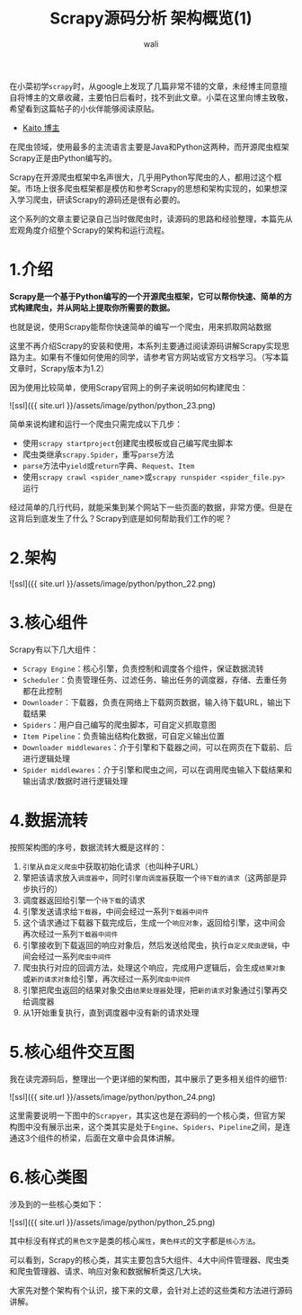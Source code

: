 ﻿---
layout: post
title: Scrapy源码分析 架构概览(1) #标题
tagline: Scrapy源码分析 架构概览
category: python      #分类
author: wali    #作者
tag: Scrapy     #标签
ghurl:        #github url
ghurl_zip:   #github zip下载
comments: true

post_nav: ["1.介绍","2.架构","3.核心组件","4.数据流转","5.核心组件交互图","6.核心类图"] 
group_tag: Scrapy 1.7
---

在小菜初学`scrapy`时，从google上发现了几篇非常不错的文章，未经博主同意擅自将博主的文章收藏，主要怕日后看时，找不到此文章。小菜在这里向博主致敬，希望看到这篇帖子的小伙伴能够阅读原贴。

- [Kaito 博主](http://kaito-kidd.com/2016/11/01/scrapy-code-analyze-architecture/ "http://kaito-kidd.com/2016/11/01/scrapy-code-analyze-architecture/")

在爬虫领域，使用最多的主流语言主要是Java和Python这两种，而开源爬虫框架Scrapy正是由Python编写的。

Scrapy在开源爬虫框架中名声很大，几乎用Python写爬虫的人，都用过这个框架。市场上很多爬虫框架都是模仿和参考Scrapy的思想和架构实现的，如果想深入学习爬虫，研读Scrapy的源码还是很有必要的。

这个系列的文章主要记录自己当时做爬虫时，读源码的思路和经验整理，本篇先从宏观角度介绍整个Scrapy的架构和运行流程。


# 1.介绍

**Scrapy是一个基于Python编写的一个开源爬虫框架，它可以帮你快速、简单的方式构建爬虫，并从网站上提取你所需要的数据。**

也就是说，使用Scrapy能帮你快速简单的编写一个爬虫，用来抓取网站数据

这里不再介绍Scrapy的安装和使用，本系列主要通过阅读源码讲解Scrapy实现思路为主。如果有不懂如何使用的同学，请参考官方网站或官方文档学习。（写本篇文章时，Scrapy版本为1.2）

因为使用比较简单，使用Scrapy官网上的例子来说明如何构建爬虫：

![ssl]({{ site.url }}/assets/image/python/python_23.png)

简单来说构建和运行一个爬虫只需完成以下几步：
- 使用`scrapy startproject`创建爬虫模板或自己编写爬虫脚本
- 爬虫类继承`scrapy.Spider`，重写`parse`方法
- `parse`方法中`yield`或`return`字典、`Request`、`Item`
- 使用`scrapy crawl <spider_name`>或`scrapy runspider <spider_file.py>`运行

经过简单的几行代码，就能采集到某个网站下一些页面的数据，非常方便。但是在这背后到底发生了什么？Scrapy到底是如何帮助我们工作的呢？

# 2.架构

![ssl]({{ site.url }}/assets/image/python/python_22.png)

# 3.核心组件

Scrapy有以下几大组件：
- `Scrapy Engine`：核心引擎，负责控制和调度各个组件，保证数据流转
- `Scheduler`：负责管理任务、过滤任务、输出任务的调度器，存储、去重任务都在此控制
- `Downloader`：下载器，负责在网络上下载网页数据，输入待下载URL，输出下载结果
- `Spiders`：用户自己编写的爬虫脚本，可自定义抓取意图
- `Item Pipeline`：负责输出结构化数据，可自定义输出位置
- `Downloader middlewares`：介于引擎和下载器之间，可以在网页在下载前、后进行逻辑处理
- `Spider middlewares`：介于引擎和爬虫之间，可以在调用爬虫输入下载结果和输出请求/数据时进行逻辑处理

# 4.数据流转

按照架构图的序号，数据流转大概是这样的：
1. `引擎`从`自定义爬虫`中获取初始化请求（也叫种子URL）
2. 擎把该请求放入`调度器中`，同时`引擎向调度器`获取一个`待下载的请求`（这两部是异步执行的）
3. 调度器返回给引擎一个`待下载`的请求
4. 引擎发送请求给`下载器`，中间会经过一系列`下载器中间件`
5. 这个请求通过下载器下载完成后，生成一个`响应对象`，返回给引擎，这中间会再次经过一系列`下载器中间件`
6. 引擎接收到下载返回的响应对象后，然后发送给爬虫，执行`自定义爬虫逻辑`，中间会经过一系列`爬虫中间件`
7. 爬虫执行对应的回调方法，处理这个响应，完成用户逻辑后，会生成`结果对象`或`新的请求对象`给引擎，再次经过一系列`爬虫中间件`
8. 引擎把爬虫返回的结果对象交由`结果处理器`处理，把`新的请求`对象通过引擎再交给调度器
9. 从1开始重复执行，直到调度器中没有新的请求处理

# 5.核心组件交互图

我在读完源码后，整理出一个更详细的架构图，其中展示了更多相关组件的细节:

![ssl]({{ site.url }}/assets/image/python/python_24.png)

这里需要说明一下图中的`Scrapyer`，其实这也是在源码的一个核心类，但官方架构图中没有展示出来，这个类其实是处于`Engine`、`Spiders`、`Pipeline`之间，是连通这3个组件的桥梁，后面在文章中会具体讲解。


# 6.核心类图

涉及到的一些核心类如下：

![ssl]({{ site.url }}/assets/image/python/python_25.png)

其中标没有样式的`黑色文字`是类的核心`属性`，`黄色样式`的文字都是`核心方法`。

可以看到，Scrapy的核心类，其实主要包含5大组件、4大中间件管理器、爬虫类和爬虫管理器、请求、响应对象和数据解析类这几大块。

大家先对整个架构有个认识，接下来的文章，会针对上述的这些类和方法进行源码讲解。





































